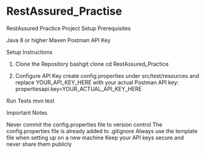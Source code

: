 # RestAssured_Practise

RestAssured Practice Project Setup
Prerequisites

Java 8 or higher
Maven
Postman API Key

Setup Instructions

1. Clone the Repository
bashgit clone <your-repo-url>
cd RestAssured_Practice

2. Configure API Key
create config.properties under src/test/resources and replace YOUR_API_KEY_HERE with your actual Postman API key:
propertiesapi.key=YOUR_ACTUAL_API_KEY_HERE


Run Tests
mvn test

Important Notes

Never commit the config.properties file to version control
The config.properties file is already added to .gitignore
Always use the template file when setting up on a new machine
Keep your API keys secure and never share them publicly

